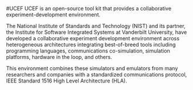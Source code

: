 #UCEF
UCEF is an open-source tool kit that provides a collaborative
experiment-development environment.

The National Institute of Standards and Technology (NIST) and its partner, the
Institute for Software Integrated Systems at Vanderbilt University, have
developed a collaborative experiment development environment across
heterogeneous architectures integrating best-of-breed tools including
programming languages, communications co-simulation, simulation platforms,
hardware in the loop, and others.

This environment combines these simulators and emulators from many researchers
and companies with a standardized communications protocol, IEEE Standard 1516
High Level Architecture (HLA).